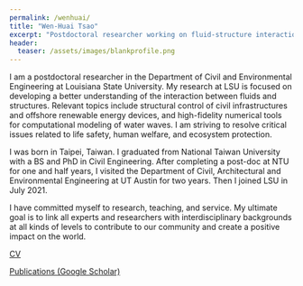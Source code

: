 ```yaml
---
permalink: /wenhuai/
title: "Wen-Huai Tsao"
excerpt: "Postdoctoral researcher working on fluid-structure interaction"
header:
  teaser: /assets/images/blankprofile.png
---
```


I am a postdoctoral researcher in the Department of Civil and Environmental Engineering at Louisiana State University. My research at LSU is focused on developing a better understanding of the interaction between fluids and structures. Relevant topics include structural control of civil infrastructures and offshore renewable energy devices, and high-fidelity numerical tools for computational modeling of water waves. I am striving to resolve critical issues related to life safety, human welfare, and ecosystem protection.

I was born in Taipei, Taiwan. I graduated from National Taiwan University with a BS and PhD in Civil Engineering. After completing a post-doc at NTU for one and half years, I visited the Department of Civil, Architectural and Environmental Engineering at UT Austin for two years. Then I joined LSU in July 2021.

I have committed myself to research, teaching, and service. My ultimate goal is to link all experts and researchers with interdisciplinary backgrounds at all kinds of levels to contribute to our community and create a positive impact on the world.

<a href="/assets/images/CV_WenHuai.pdf" target="blank">CV</a>

[Publications (Google Scholar)](https://scholar.google.com/citations?hl=zh-TW&user=MAYvRagAAAAJ)

